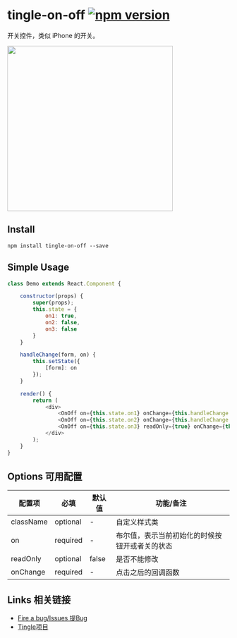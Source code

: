 # tingle-on-off [![npm version](https://badge.fury.io/js/tingle-on-off.svg)](http://badge.fury.io/js/tingle-on-off)

开关控件，类似 iPhone 的开关。

<img src="https://img.alicdn.com/tps/TB1dJjWJpXXXXazXFXXXXXXXXXX-750-1254.png" width="375"/>

## Install

```
npm install tingle-on-off --save
```

## Simple Usage

```js
class Demo extends React.Component {

    constructor(props) {
        super(props);
        this.state = {
            on1: true,
            on2: false,
            on3: false
        }
    }

    handleChange(form, on) {
        this.setState({
            [form]: on
        });
    }

    render() {
        return (
            <div>
                <OnOff on={this.state.on1} onChange={this.handleChange.bind(this, "on1")}/>
                <OnOff on={this.state.on2} onChange={this.handleChange.bind(this, "on2")}/>
                <OnOff on={this.state.on3} readOnly={true} onChange={this.handleChange.bind(this, "on3")}/>
            </div>
        );
    }
}
```

## Options 可用配置

| 配置项 | 必填 | 默认值 | 功能/备注 |
|---|----|---|----|
|className|optional|-|自定义样式类|
|on|required|-|布尔值，表示当前初始化的时候按钮开或者关的状态|
|readOnly|optional|false|是否不能修改|
|onChange|required|-|点击之后的回调函数|


## Links 相关链接

- [Fire a bug/Issues 提Bug](https://github.com/tinglejs/tingle-on-off/issues)
- [Tingle项目](https://github.com/tinglejs/generator-tingle)
